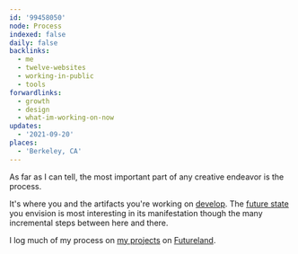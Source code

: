 ```yaml
---
id: '99458050'
node: Process
indexed: false
daily: false
backlinks:
  - me
  - twelve-websites
  - working-in-public
  - tools
forwardlinks:
  - growth
  - design
  - what-im-working-on-now
updates:
  - '2021-09-20'
places:
  - 'Berkeley, CA'
---
```

As far as I can tell, the most important part of any creative endeavor is the process. 

It's where you and the artifacts you're working on [develop](growth.md). The [future state](design.md) you envision is most interesting in its manifestation though the many incremental steps between here and there. 

I log much of my process on [my projects](what-im-working-on-now.md) on [Futureland](https://futureland.tv/christian). 
